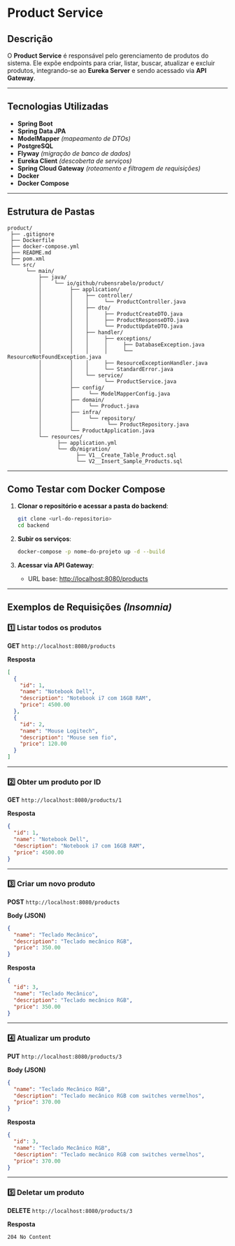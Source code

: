 # Product Service

## Descrição

O **Product Service** é responsável pelo gerenciamento de produtos do sistema.
Ele expõe endpoints para criar, listar, buscar, atualizar e excluir produtos, integrando-se ao **Eureka Server** e sendo acessado via **API Gateway**.

---

## Tecnologias Utilizadas

* **Spring Boot**
* **Spring Data JPA**
* **ModelMapper** *(mapeamento de DTOs)*
* **PostgreSQL**
* **Flyway** *(migração de banco de dados)*
* **Eureka Client** *(descoberta de serviços)*
* **Spring Cloud Gateway** *(roteamento e filtragem de requisições)*
* **Docker**
* **Docker Compose**

---

## Estrutura de Pastas

```
product/
 ├── .gitignore
 ├── Dockerfile
 ├── docker-compose.yml
 ├── README.md
 ├── pom.xml
 └── src/
      └── main/
          ├── java/
          │    └── io/github/rubensrabelo/product/
          │         ├── application/
          │         │    ├── controller/
          │         │    │     └── ProductController.java
          │         │    ├── dto/
          │         │    │     ├── ProductCreateDTO.java
          │         │    │     ├── ProductResponseDTO.java
          │         │    │     └── ProductUpdateDTO.java
          │         │    ├── handler/
          │         │    │     ├── exceptions/
          │         │    │     │     ├── DatabaseException.java
          │         │    │     │     └── ResourceNotFoundException.java
          │         │    │     ├── ResourceExceptionHandler.java
          │         │    │     └── StandardError.java
          │         │    └── service/
          │         │          └── ProductService.java
          │         ├── config/
          │         │     └── ModelMapperConfig.java
          │         ├── domain/
          │         │     └── Product.java
          │         ├── infra/
          │         │     └── repository/
          │         │           └── ProductRepository.java
          │         └── ProductApplication.java
          └── resources/
                ├── application.yml
                └── db/migration/
                      ├── V1__Create_Table_Product.sql
                      └── V2__Insert_Sample_Products.sql
```

---

## Como Testar com Docker Compose

1. **Clonar o repositório e acessar a pasta do backend**:

   ```bash
   git clone <url-do-repositorio>
   cd backend
   ```

2. **Subir os serviços**:

   ```bash
   docker-compose -p nome-do-projeto up -d --build
   ```

3. **Acessar via API Gateway**:

   * URL base: [http://localhost:8080/products](http://localhost:8080/products)

---

## Exemplos de Requisições *(Insomnia)*

### **1️⃣ Listar todos os produtos**

**GET** `http://localhost:8080/products`

**Resposta**

```json
[
  {
    "id": 1,
    "name": "Notebook Dell",
    "description": "Notebook i7 com 16GB RAM",
    "price": 4500.00
  },
  {
    "id": 2,
    "name": "Mouse Logitech",
    "description": "Mouse sem fio",
    "price": 120.00
  }
]
```

---

### **2️⃣ Obter um produto por ID**

**GET** `http://localhost:8080/products/1`

**Resposta**

```json
{
  "id": 1,
  "name": "Notebook Dell",
  "description": "Notebook i7 com 16GB RAM",
  "price": 4500.00
}
```

---

### **3️⃣ Criar um novo produto**

**POST** `http://localhost:8080/products`

**Body (JSON)**

```json
{
  "name": "Teclado Mecânico",
  "description": "Teclado mecânico RGB",
  "price": 350.00
}
```

**Resposta**

```json
{
  "id": 3,
  "name": "Teclado Mecânico",
  "description": "Teclado mecânico RGB",
  "price": 350.00
}
```

---

### **4️⃣ Atualizar um produto**

**PUT** `http://localhost:8080/products/3`

**Body (JSON)**

```json
{
  "name": "Teclado Mecânico RGB",
  "description": "Teclado mecânico RGB com switches vermelhos",
  "price": 370.00
}
```

**Resposta**

```json
{
  "id": 3,
  "name": "Teclado Mecânico RGB",
  "description": "Teclado mecânico RGB com switches vermelhos",
  "price": 370.00
}
```

---

### **5️⃣ Deletar um produto**

**DELETE** `http://localhost:8080/products/3`

**Resposta**

```
204 No Content
```
